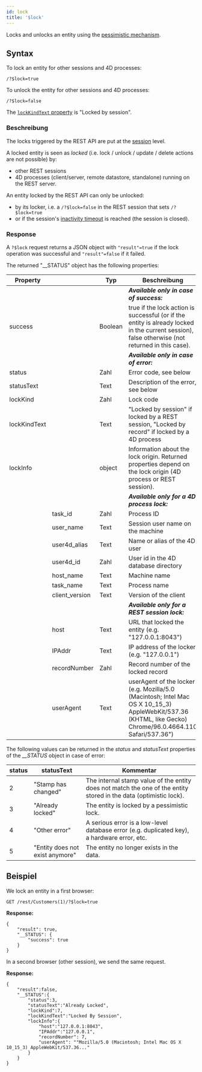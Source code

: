 ```yaml
---
id: lock
title: '$lock'
---
```



Locks and unlocks an entity using the [pessimistic mechanism](../ORDA/entities.md#pessimistic-lock).


## Syntax

To lock an entity for other sessions and 4D processes:

```
/?$lock=true
```


To unlock the entity for other sessions and 4D processes:

```
/?$lock=false
```


The [`lockKindText` property](../API/EntityClass.html#lock) is "Locked by session".


### Beschreibung

The locks triggered by the REST API are put at the [session](authUsers.md#opening-sessions) level.

A locked entity is seen as *locked* (i.e. lock / unlock / update / delete actions are not possible) by:

- other REST sessions
- 4D processes (client/server, remote datastore, standalone) running on the REST server.

An entity locked by the REST API can only be unlocked:

- by its locker, i.e. a `/?$lock=false` in the REST session that sets `/?$lock=true`
- or if the session's [inactivity timeout]($directory.md) is reached (the session is closed).

### Response

A `?$lock` request returns a JSON object with `"result"=true` if the lock operation was successful and `"result"=false` if it failed.

The returned "__STATUS" object has the following properties:

| Property     |                | Typ     | Beschreibung                                                                                                                                                |
| ------------ | -------------- | ------- | ----------------------------------------------------------------------------------------------------------------------------------------------------------- |
|              |                |         | ***Available only in case of success:***                                                                                                                    |
| success      |                | Boolean | true if the lock action is successful (or if the entity is already locked in the current session), false otherwise (not returned in this case).             |
|              |                |         | ***Available only in case of error:***                                                                                                                      |
| status       |                | Zahl    | Error code, see below                                                                                                                                       |
| statusText   |                | Text    | Description of the error, see below                                                                                                                         |
| lockKind     |                | Zahl    | Lock code                                                                                                                                                   |
| lockKindText |                | Text    | "Locked by session" if locked by a REST session, "Locked by record" if locked by a 4D process                                                               |
| lockInfo     |                | object  | Information about the lock origin. Returned properties depend on the lock origin (4D process or REST session).                                              |
|              |                |         | ***Available only for a 4D process lock:***                                                                                                                 |
|              | task_id        | Zahl    | Process ID                                                                                                                                                  |
|              | user_name      | Text    | Session user name on the machine                                                                                                                            |
|              | user4d_alias   | Text    | Name or alias of the 4D user                                                                                                                                |
|              | user4d_id      | Zahl    | User id in the 4D database directory                                                                                                                        |
|              | host_name      | Text    | Machine name                                                                                                                                                |
|              | task_name      | Text    | Process name                                                                                                                                                |
|              | client_version | Text    | Version of the client                                                                                                                                       |
|              |                |         | ***Available only for a REST session lock:***                                                                                                               |
|              | host           | Text    | URL that locked the entity (e.g. "127.0.0.1:8043")                                                                                                          |
|              | IPAddr         | Text    | IP address of the locker (e.g. "127.0.0.1")                                                                                                                 |
|              | recordNumber   | Zahl    | Record number of the locked record                                                                                                                          |
|              | userAgent      | Text    | userAgent of the locker (e.g. Mozilla/5.0 (Macintosh; Intel Mac OS X 10_15_3) AppleWebKit/537.36 (KHTML, like Gecko) Chrome/96.0.4664.110 Safari/537.36") |


The following values can be returned in the *status* and *statusText* properties of the *__STATUS* object in case of error:

| status | statusText                      | Kommentar                                                                                                         |
| ------ | ------------------------------- | ----------------------------------------------------------------------------------------------------------------- |
| 2      | "Stamp has changed"             | The internal stamp value of the entity does not match the one of the entity stored in the data (optimistic lock). |
| 3      | "Already locked"                | The entity is locked by a pessimistic lock.                                                                       |
| 4      | "Other error"                   | A serious error is a low-level database error (e.g. duplicated key), a hardware error, etc.                       |
| 5      | "Entity does not exist anymore" | The entity no longer exists in the data.                                                                          |




## Beispiel


We lock an entity in a first browser:

```
GET /rest/Customers(1)/?$lock=true
```

**Response:**

```
{
    "result": true,
    "__STATUS": {
        "success": true
    }
}
```

In a second browser (other session), we send the same request.

**Response:**

```
{
    "result":false,
    "__STATUS":{
        "status":3,
        "statusText":"Already Locked",
        "lockKind":7,
        "lockKindText":"Locked By Session",
        "lockInfo":{
            "host":"127.0.0.1:8043",
            "IPAddr":"127.0.0.1",
            "recordNumber": 7,
            "userAgent": ""Mozilla/5.0 (Macintosh; Intel Mac OS X 10_15_3) AppleWebKit/537.36..."
        }
    }
}
```

